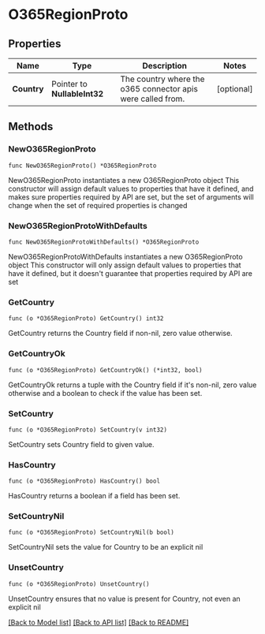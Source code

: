 # O365RegionProto

## Properties

Name | Type | Description | Notes
------------ | ------------- | ------------- | -------------
**Country** | Pointer to **NullableInt32** | The country where the o365 connector apis were called from. | [optional] 

## Methods

### NewO365RegionProto

`func NewO365RegionProto() *O365RegionProto`

NewO365RegionProto instantiates a new O365RegionProto object
This constructor will assign default values to properties that have it defined,
and makes sure properties required by API are set, but the set of arguments
will change when the set of required properties is changed

### NewO365RegionProtoWithDefaults

`func NewO365RegionProtoWithDefaults() *O365RegionProto`

NewO365RegionProtoWithDefaults instantiates a new O365RegionProto object
This constructor will only assign default values to properties that have it defined,
but it doesn't guarantee that properties required by API are set

### GetCountry

`func (o *O365RegionProto) GetCountry() int32`

GetCountry returns the Country field if non-nil, zero value otherwise.

### GetCountryOk

`func (o *O365RegionProto) GetCountryOk() (*int32, bool)`

GetCountryOk returns a tuple with the Country field if it's non-nil, zero value otherwise
and a boolean to check if the value has been set.

### SetCountry

`func (o *O365RegionProto) SetCountry(v int32)`

SetCountry sets Country field to given value.

### HasCountry

`func (o *O365RegionProto) HasCountry() bool`

HasCountry returns a boolean if a field has been set.

### SetCountryNil

`func (o *O365RegionProto) SetCountryNil(b bool)`

 SetCountryNil sets the value for Country to be an explicit nil

### UnsetCountry
`func (o *O365RegionProto) UnsetCountry()`

UnsetCountry ensures that no value is present for Country, not even an explicit nil

[[Back to Model list]](../README.md#documentation-for-models) [[Back to API list]](../README.md#documentation-for-api-endpoints) [[Back to README]](../README.md)


